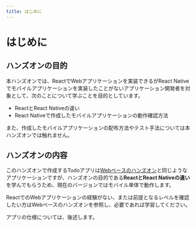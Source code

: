 ```yaml
---
title: はじめに
---
```


# はじめに

## ハンズオンの目的

本ハンズオンでは、ReactでWebアプリケーションを実装できるがReact Nativeでモバイルアプリケーションを実装したことがないアプリケーション開発者を対象として、次のことについて学ぶことを目的としています。

- ReactとReact Nativeの違い
- React Nativeで作成したモバイルアプリケーションの動作確認方法

また、作成したモバイルアプリケーションの配布方法やテスト手法については本ハンズオンでは触れません。

## ハンズオンの内容

このハンズオンで作成するTodoアプリは[Webベースのハンズオン](https://fintan-contents.github.io/spa-restapi-handson/)と同じようなアプリケーションですが、ハンズオンの目的である**ReactとReact Nativeの違い**
を学んでもらうため、現在のバージョンではモバイル単体で動作します。

ReactでのWebアプリケーションの経験がない、または前提となるレベルを確認したい方はWebベースのハンズオンを参照し、必要であれば学習してください。

アプリの仕様については、後述します。
